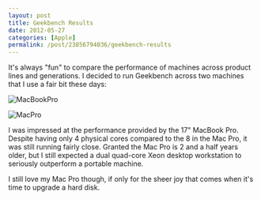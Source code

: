 ```yaml
---
layout: post
title: Geekbench Results
date: 2012-05-27
categories: [Apple]
permalink: /post/23856794036/geekbench-results
---
```


It's always "fun" to compare the performance of machines across product lines and generations. I decided to run Geekbench across two machines that I use a fair bit these days:

![MacBookPro][]

![MacPro][]

I was impressed at the performance provided by the 17" MacBook Pro. Despite having only 4 physical cores compared to the 8 in the Mac Pro, it was still running fairly close. Granted the Mac Pro is 2 and a half years older, but I still expected a dual quad-core Xeon desktop workstation to seriously outperform a portable machine.

I still love my Mac Pro though, if only for the sheer joy that comes when it's time to upgrade a hard disk.

[MacBookPro]: http://content.chatswood.org.uk/photo/2012/05/geekbench-17inch_macbook_pro.png
[MacPro]: http://content.chatswood.org.uk/photo/2012/05/geekbench-mac_pro.png
